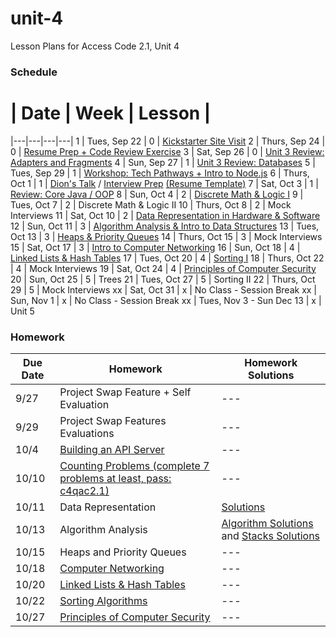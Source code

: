 # unit-4
Lesson Plans for Access Code 2.1, Unit 4

### Schedule

 # |  Date | Week | Lesson |
|---|---|---|---|
1 | Tues, Sep 22 | 0 | [Kickstarter Site Visit](https://www.google.com/maps/preview#!data=!1m4!1m3!1d3023!2d-73.9611116!3d40.7304539!4m13!3m12!1m0!1m1!1s58+Kent+St,+Brooklyn,+NY+11222!3m8!1m3!1d12094!2d-73.9884189!3d40.7313029!3m2!1i1024!2i768!4f13.1&fid=0)
2 | Thurs, Sep 24 | 0 | [Resume Prep + Code Review Exercise](/lessons/2_ProjectSwap.md)
3 | Sat, Sep 26 | 0 | [Unit 3 Review: Adapters and Fragments](/lessons/3_ReviewAdaptersFragments.md)
4 | Sun, Sep 27 | 1 | [Unit 3 Review: Databases](/lessons/4_ReviewDatabases.md)
5 | Tues, Sep 29 | 1 | [Workshop: Tech Pathways + Intro to Node.js](/lessons/5_Nodejs.md)
6 | Thurs, Oct 1 | 1 | [Dion's Talk](/lessons/AccessCodeCareerPaths.pdf) / [Interview Prep](/lessons/InterviewPrep.pdf) [ (Resume Template)](/lessons/ResumeTemplate.pdf)
7 | Sat, Oct 3 | 1 | [Review: Core Java / OOP](/lessons/7_CoreJava.md)
8 | Sun, Oct 4 | 2 | [Discrete Math & Logic I](https://docs.google.com/presentation/d/1xA87As2-QiHzOWg9fL6NOIVM9Iz9V6_WvlgvGDEa5GA/edit?usp=sharing)
9 | Tues, Oct 7 | 2 | Discrete Math & Logic II
10 | Thurs, Oct 8 | 2 | Mock Interviews
11 | Sat, Oct 10 | 2 | [Data Representation in Hardware & Software](https://drive.google.com/file/d/0B0eZ0hF8kDy_R2QwQm5lZm1ka1k/view?usp=sharing)
12 | Sun, Oct 11 | 3 | [Algorithm Analysis & Intro to Data Structures](https://drive.google.com/file/d/0B0eZ0hF8kDy_YWhkcWdYX1FieDg/view?usp=sharing)
13 | Tues, Oct 13 | 3 | [Heaps & Priority Queues](https://docs.google.com/presentation/d/1JzFzkNpVlo1X3fv085p9Vs31cX3JgU6FkExpHk9tDFI/edit?usp=sharing)
14 | Thurs, Oct 15 | 3 | Mock Interviews
15 | Sat, Oct 17 | 3 | [Intro to Computer Networking](https://drive.google.com/file/d/0B0eZ0hF8kDy_VzVzQWVXYTE4SUE/view?usp=sharing)
16 | Sun, Oct 18 | 4 | [Linked Lists & Hash Tables](https://drive.google.com/file/d/0B0eZ0hF8kDy_UFQxbXAyWGlkZ1E/view?usp=sharing)
17 | Tues, Oct 20 | 4 | [Sorting I](https://docs.google.com/presentation/d/1F1pmt_2TS80q-S-3G3BpGfzbU5EpRGqF_ZAPXLT7zUE/edit?usp=sharing)
18 | Thurs, Oct 22 | 4 | Mock Interviews
19 | Sat, Oct 24 | 4 | [Principles of Computer Security](https://drive.google.com/file/d/0B0eZ0hF8kDy_WjFTMk1YanR0YVE/view?usp=sharing)
20 | Sun, Oct 25 | 5 | Trees
21 | Tues, Oct 27 | 5 | Sorting II
22 | Thurs, Oct 29 | 5 | Mock Interviews
xx | Sat, Oct 31 | x | No Class - Session Break
xx | Sun, Nov 1 | x | No Class - Session Break
xx | Tues, Nov 3 - Sun Dec 13 | x | Unit 5


### Homework
| Due Date | Homework| Homework Solutions |  
|---|---|---|
|9/27 | Project Swap Feature + Self Evaluation  | --- |
|9/29 | Project Swap Features Evaluations | --- |
|10/4 | [Building an API Server](/homework/hw3_APIServer.md) | --- |
|10/10| [Counting Problems (complete 7 problems at least, pass: c4qac2.1)](http://acm.hust.edu.cn/vjudge/contest/view.action?cid=93281)|---|
|10/11| Data Representation | [Solutions](/homework/solutions/11_Bytes)|
|10/13| Algorithm Analysis | [Algorithm Solutions](/homework/solutions/12_Algorithms) and [Stacks Solutions](homework/solutions/12_Stacks)  |
|10/15| Heaps and Priority Queues | --- |
|10/18| [Computer Networking](/homework/networking/intro_to_networking.md) |---|
|10/20| [Linked Lists & Hash Tables](/homework/lists_and_tables/linked_lists_and_hash_tables.md) |---|
|10/22| [Sorting Algorithms](https://docs.google.com/a/c4q.nyc/forms/d/19UxG03QlqOMNGX1MRbYqDFKJsrXPUcn3QttRjnovXmI/viewform)|---|
|10/27| [Principles of Computer Security](https://docs.google.com/forms/d/16q7koFv5hB-BXcSNw9rrjsRDbsNHYz3sYqM6XG_JI3w/viewform)|---|

